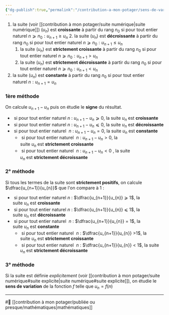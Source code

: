 ```yaml
---
{"dg-publish":true,"permalink":"/contribution-a-mon-potager/sens-de-variation-d-une-suite/"}
---
```


1. la suite (voir [[contribution à mon potager/suite numérique\|suite numérique]]) $(u_{n}$) est **croissante** à partir du rang $n_{0}$ si pour tout entier naturel $n⩾n_{0}:u_{n+1} \geqslant u_{n}$
2. la suite $(u_{n})$ est **décroissante** à partir du rang $n_{0}$ si pour tout entier naturel $n⩾n_{0}:u_{n+1} \le u_{n}$
	1. la suite $(u_{n})$ est **strictement croissante** à partir du rang $n_{0}$ si pour tout entier naturel $n⩾n_{0}:u_{n+1} > u_{n}$
	2. la suite $(u_{n})$ est **strictement décroissante** à partir du rang $n_{0}$ si pour tout entier naturel $n⩾n_{0}:u_{n+1} < u_{n}$
3. la suite $(u_{n})$ est **constante** à partir du rang $n_{0}$ si pour tout entier naturel $n:u_{n+1} = u_{n}$
### 1ère méthode
On calcule $u_{n+1} - u_{n}$ puis on étudie le **signe** du résultat.
-    si pour tout entier naturel $n$ : $u_{n+1} - u_{n} ⩾0$, la suite $u_{n}$ est **croissante**
-    si pour tout entier naturel $n$ : $u_{n+1} - u_{n} ⩽0$, la suite $u_{n}$ est **décroissante**
-    si pour tout entier naturel  $n$ : $u_{n+1} - u_{n} =0$, la suite $u_{n}$ est **constante**
	-    si pour tout entier naturel  $n$ : $u_{n+1} - u_{n} >0$, la suite $u_{n}$ est **strictement croissante**
	-    si pour tout entier naturel  $n$ : $u_{n+1} - u_{n}<0$ , la suite $u_{n}$ est **strictement décroissante**
### 2° méthode
Si tous les termes de la suite sont **strictement positifs**, on calcule $\dfrac{u_{n+1}}{u_{n}}$ que l'on compare à $1$ :
-    si pour tout entier naturel $n$ : $\dfrac{u_{n+1}}{u_{n}} ⩾ 1$, la suite $u_{n}$ est **croissante**
-    si pour tout entier naturel $n$ : $\dfrac{u_{n+1}}{u_{n}} ⩽ 1$, la suite $u_{n}$ est **décroissante**
-    si pour tout entier naturel  $n$ : $\dfrac{u_{n+1}}{u_{n}} = 1$, la suite $u_{n}$ est **constante**
	-    si pour tout entier naturel  $n$ : $\dfrac{u_{n+1}}{u_{n}} >1$, la suite $u_{n}$ est **strictement croissante**
	-    si pour tout entier naturel  $n$ : $\dfrac{u_{n+1}}{u_{n}} < 1$, la suite $u_{n}$ est **strictement décroissante**
### 3° méthode
Si la suite est définie *explicitement* (voir [[contribution à mon potager/suite numérique#suite explicite\|suite numérique#suite explicite]]), on étudie le **sens de variation** de la fonction $f$ telle que $u_{n}​=f(n)$

---
#🌲 [[contribution à mon potager/publiée ou presque/mathématiques\|mathématiques]]